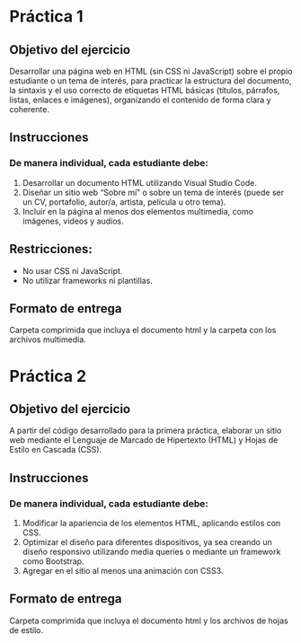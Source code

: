 # Práctica 1 

## Objetivo del ejercicio

Desarrollar una página web en HTML (sin CSS ni JavaScript) sobre el propio
estudiante o un tema de interés, para practicar la estructura del documento,
la sintaxis y el uso correcto de etiquetas HTML básicas (títulos, párrafos,
listas, enlaces e imágenes), organizando el contenido de forma clara y
coherente.

## Instrucciones

### De manera individual, cada estudiante debe:
1. Desarrollar un documento HTML utilizando Visual Studio Code.
2. Diseñar un sitio web “Sobre mí” o sobre un tema de interés (puede
ser un CV, portafolio, autor/a, artista, película u otro tema).
3. Incluir en la página al menos dos elementos multimedia, como
imágenes, videos y audios.

## Restricciones:

- No usar CSS ni JavaScript.
- No utilizar frameworks ni plantillas.

## Formato de entrega

Carpeta comprimida que incluya el documento html y la carpeta con los
archivos multimedia.



# Práctica 2 

## Objetivo del ejercicio
A partir del código desarrollado para la primera práctica, elaborar un sitio
web mediante el Lenguaje de Marcado de Hipertexto (HTML) y Hojas de
Estilo en Cascada (CSS).

## Instrucciones
### De manera individual, cada estudiante debe:
1. Modificar la apariencia de los elementos HTML, aplicando estilos
con CSS.
2. Optimizar el diseño para diferentes dispositivos, ya sea creando un
diseño responsivo utilizando media queries o mediante un
framework como Bootstrap.
3. Agregar en el sitio al menos una animación con CSS3.

## Formato de entrega
Carpeta comprimida que incluya el documento html y los archivos de hojas
de estilo.
